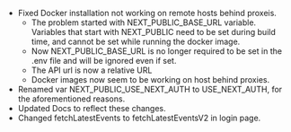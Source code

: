 - Fixed Docker installation not working on remote hosts behind proxeis.
    - The problem started with NEXT_PUBLIC_BASE_URL variable. Variables that start with NEXT_PUBLIC need to be set during build time, and cannot be set while running the docker image.
    - Now NEXT_PUBLIC_BASE_URL is no longer required to be set in the .env file and will be ignored even if set.
    - The API url is now a relative URL
    - Docker images now seem to be working on host behind proxies.
- Renamed var NEXT_PUBLIC_USE_NEXT_AUTH to USE_NEXT_AUTH, for the aforementioned reasons.
- Updated Docs to reflect these changes.
- Changed fetchLatestEvents to fetchLatestEventsV2 in login page.